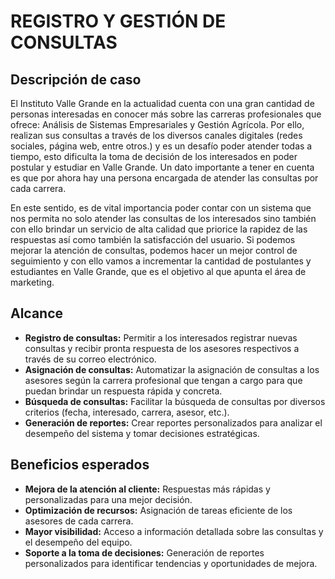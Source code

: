 # REGISTRO Y GESTIÓN DE CONSULTAS 

## Descripción de caso

El Instituto Valle Grande en la actualidad cuenta con una gran cantidad de personas interesadas en conocer más sobre las carreras profesionales que ofrece: Análisis de Sistemas Empresariales y Gestión Agrícola.  Por ello, realizan sus consultas a través de los diversos canales digitales (redes sociales, página web, entre otros.) y es un desafío poder atender todas a tiempo, esto dificulta la toma de decisión de los interesados en poder postular y estudiar en Valle Grande. Un dato importante a tener en cuenta es que por ahora hay una persona encargada de atender las consultas por cada carrera.

En este sentido, es de vital importancia poder contar con un sistema que nos permita no solo atender las consultas de los interesados sino también con ello brindar un servicio de alta calidad que priorice la rapidez de las respuestas así como también la satisfacción del usuario. Si podemos mejorar la atención de consultas, podemos hacer un mejor control de seguimiento y con ello vamos a incrementar la cantidad de postulantes y estudiantes en Valle Grande, que es el objetivo al que apunta el área de marketing.

## Alcance

* **Registro de consultas:** Permitir a los interesados registrar nuevas consultas y recibir pronta respuesta de los asesores respectivos a través de su correo electrónico.
* **Asignación de consultas:** Automatizar la asignación de consultas a los asesores según la carrera profesional que tengan a cargo para que puedan brindar un respuesta rápida y concreta.
* **Búsqueda de consultas:** Facilitar la búsqueda de consultas por diversos criterios (fecha, interesado, carrera, asesor, etc.).
* **Generación de reportes:** Crear reportes personalizados para analizar el desempeño del sistema y tomar decisiones estratégicas.

## Beneficios esperados

* **Mejora de la atención al cliente:** Respuestas más rápidas y personalizadas para una mejor decisión.
* **Optimización de recursos:** Asignación de tareas eficiente de los asesores de cada carrera.
* **Mayor visibilidad:** Acceso a información detallada sobre las consultas y el desempeño del equipo.
* **Soporte a la toma de decisiones:** Generación de reportes personalizados para identificar tendencias y oportunidades de mejora.